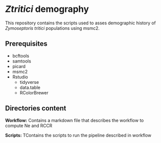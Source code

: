 # *Ztritici* demography

This repository contains the scripts used to asses demographic history of *Zymoseptoris tritici* populations using msmc2.


## Prerequisites

- bcftools
- samtools
- picard
- msmc2
- Rstudio
  - tidyverse
  - data.table
  - RColorBrewer

## Directories content

**Workflow:** Contains a markdown file that describes the workflow to compute Ne and RCCR

**Scripts:** TContains the scripts to run the pipeline described in workflow
